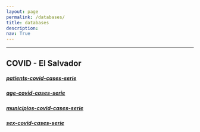 ```yaml
---
layout: page
permalink: /databases/
title: databases
description: 
nav: True
---
```


***
## COVID - El Salvador

##### <i class="fas fa-file-csv"></i> [patients-covid-cases-serie](https://elenocastro.github.io/databases/covid_el_salvador/covid_el_salvador_patients_timeserie.csv)
##### <i class="fas fa-file-csv"></i> [age-covid-cases-serie](https://elenocastro.github.io/databases/covid_el_salvador/covid_el_salvador_age_timeserie.csv)
##### <i class="fas fa-file-csv"></i> [municipios-covid-cases-serie](https://elenocastro.github.io/databases/covid_el_salvador/covid_el_salvador_municipios_timeserie.csv)
##### <i class="fas fa-file-csv"></i> [sex-covid-cases-serie](https://elenocastro.github.io/databases/covid_el_salvador/covid_el_salvador_sex_timeserie.csv)